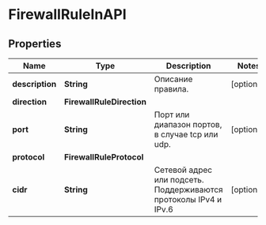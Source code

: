 

# FirewallRuleInAPI


## Properties

| Name | Type | Description | Notes |
|------------ | ------------- | ------------- | -------------|
|**description** | **String** | Описание правила. |  [optional] |
|**direction** | **FirewallRuleDirection** |  |  |
|**port** | **String** | Порт или диапазон портов, в случае tcp или udp. |  [optional] |
|**protocol** | **FirewallRuleProtocol** |  |  |
|**cidr** | **String** | Сетевой адрес или подсеть. Поддерживаются протоколы IPv4  и IPv.6 |  [optional] |



